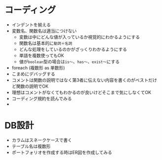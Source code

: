 # コーディング
- インデントを揃える
- 変数名、関数名は適当につけない
    - 変数は中にどんな値が入っているか視覚的にわかるようにする
    - 関数名は基本的に`動詞＋名詞`
    - どんな処理をしているのかがざっくりわかるようにする
    - 単語を複数使ってもOK
    - 値が`boolean`型の場合は`is〜`、`has〜`、`exist〜`にする
- foreach (複数形 as 単数形)
- こまめにデバッグする
- コメントは関数の説明ではなく第3者に伝えない内容を書くのがベストだけど関数の説明でOK
- 理想はコメントがなくてもわかるのが良いけどそこまで気にしなくてOK
- コーディング規約を読んでみる
- 

# DB設計

- カラムはスネークケースで書く
- テーブル名は複数形
- ポートフォリオを作成する時はER図を作成してみる